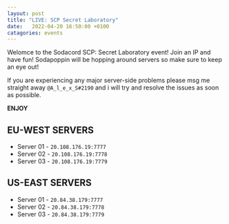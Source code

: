 ```yaml
---
layout: post
title: "LIVE: SCP Secret Laboratory"
date:   2022-04-20 16:50:00 +0100
catagories: events
---
```


Welomce to the Sodacord SCP: Secret Laboratory event!
Join an IP and have fun! Sodapoppin will be hopping around servers so make sure to keep an eye out!

If you are experiencing any major server-side problems please msg me straight away `@A_l_e_x_S#2190` and i will try and resolve the issues as soon as possible.

**ENJOY**

## EU-WEST SERVERS
* Server 01 - `20.108.176.19:7777`
* Server 02 - `20.108.176.19:7778`
* Server 03 - `20.108.176.19:7779`

## US-EAST SERVERS 
* Server 01 - `20.84.38.179:7777`
* Server 02 - `20.84.38.179:7778`
* Server 03 - `20.84.38.179:7779`